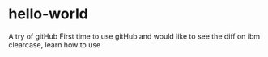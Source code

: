 # hello-world
A try of gitHub
First time to use gitHub and would like to see the diff on ibm clearcase, learn how to use

